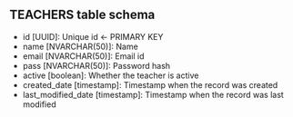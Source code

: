 ## TEACHERS table schema
- id [UUID]: Unique id <- PRIMARY KEY
- name [NVARCHAR(50)]: Name
- email [NVARCHAR(50)]: Email id
- pass [NVARCHAR(50)]: Password hash
- active [boolean]: Whether the teacher is active
- created_date [timestamp]: Timestamp when the record was created
- last_modified_date [timestamp]: Timestamp when the record was last modified